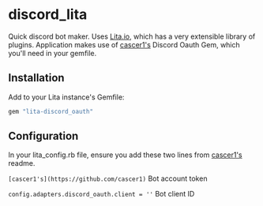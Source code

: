 # discord_lita

Quick discord bot maker. Uses [Lita.io](lita.io "Lita Dev Page"), which has a very extensible library of plugins. Application makes use of [cascer1's](https://github.com/cascer1) Discord Oauth Gem, which you'll need in your gemfile.

## Installation

Add  to your Lita instance's Gemfile:

``` ruby
gem "lita-discord_oauth"
```

## Configuration

In your lita_config.rb file, ensure you add these two lines from [cascer1's](https://github.com/cascer1) readme.

```[cascer1's](https://github.com/cascer1)```
Bot account token

```config.adapters.discord_oauth.client = ''```
Bot client ID

